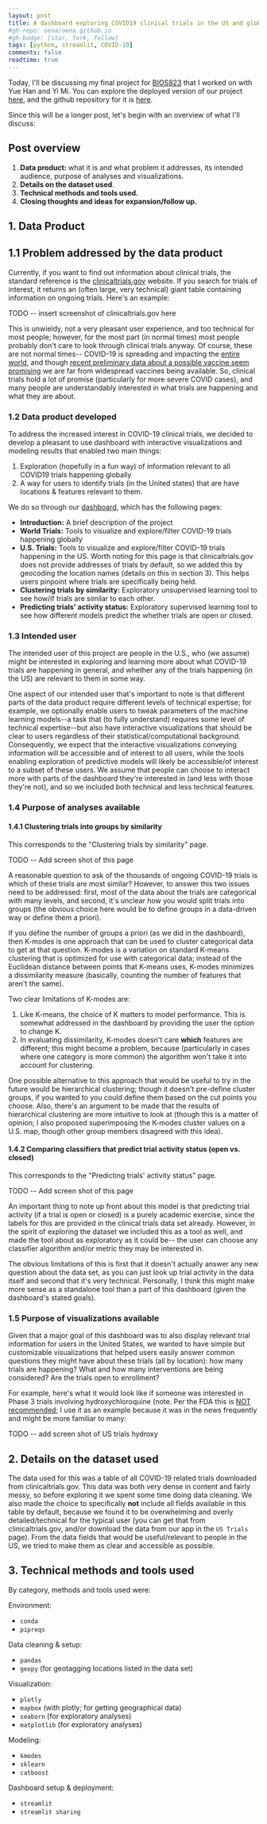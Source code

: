 ```yaml
---
layout: post
title: A dashboard exploring COVID19 clinical trials in the US and globally
#gh-repo: oena/oena.github.io
#gh-badge: [star, fork, follow]
tags: [python, streamlit, COVID-19]
comments: false
readtime: true
--- 
```


Today, I'll be discussing my final project for
[BIOS823](https://github.com/cliburn/bios-823-2020) that I worked on
with Yue Han and Yi Mi. You can explore the deployed version of our
project
[here](https://share.streamlit.io/oena/bios823_final_project/dashboard/app_main.py),
and the github repository for it is [here](https://github.com/oena/bios823_final_project). 

Since this will be a longer post, let's begin
with an overview of what I'll discuss:

## Post overview

1. **Data product:** what it is and what problem it addresses, its 
   intended audience, purpose of analyses and visualizations.
2. **Details on the dataset used**.
3. **Technical methods and tools used.** 
4. **Closing thoughts and ideas for expansion/follow up.** 

## 1. Data Product

## 1.1 Problem addressed by the data product 

Currently, if you want to find out information about clinical trials,
the standard reference is the
[clinicaltrials.gov](https://clinicaltrials.gov/) website. If you search
for trials of interest, it returns an (often large, very technical)
giant table containing information on ongoing trials. Here's an example:

TODO -- insert screenshot of clinicaltrials.gov here

This is unwieldy, not a very pleasant user experience, and too technical
for most people; however, for the most part (in normal times) most
people probably don't care to look through clinical trials anyway. Of
course, these are not normal times-- COVID-19 is spreading and impacting
the
[entire world](https://www.nytimes.com/interactive/2020/world/coronavirus-maps.html?pageType=LegacyCollection&collectionName=Maps+and+Trackers&label=Maps+and+Trackers&module=hub_Band&region=inline&template=storyline_band_recirc),
and though
[recent preliminary data about a possible vaccine seem promising](https://www.nytimes.com/interactive/2020/science/coronavirus-vaccine-tracker.html?name=styln-coronavirus&region=TOP_BANNER&block=storyline_menu_recirc&action=click&pgtype=Interactive&impression_id=945e7fb1-2acf-11eb-9188-0fdf41375a72&variant=1_Show)
we are far from widespread vaccines being available. So, clinical trials
hold a lot of promise (particularly for more severe COVID cases), and
many people are understandably interested in what trials are happening
and what they are about. 

### 1.2 Data product developed

To address the increased interest in COVID-19 clinical trials, we
decided to develop a pleasant to use dashboard with interactive visualizations and
modeling results that enabled two main things:

1. Exploration (hopefully in a fun way) of information relevant to all
   COVID19 trials happening globally
2. A way for users to identify trials (in the United states) that are
   have locations & features relevant to them.
   
We do so through our
[dashboard](https://share.streamlit.io/oena/bios823_final_project/dashboard/app_main.py),
which has the following pages:

- **Introduction:** A brief description of the project
- **World Trials:** Tools to visualize and explore/filter COVID-19
  trials happening globally
- **U.S. Trials:** Tools to visualize and explore/filter COVID-19 trials
  happening in the US. Worth noting for this page is that
  clinicaltrials.gov does not provide addresses of trials by default, so
  we added this by geocoding the location names (details on this in
  section 3). This helps users pinpoint where trials are specifically
  being held.
- **Clustering trials by similarity:** Exploratory unsupervised learning
  tool to see how/if trials are similar to each other.
- **Predicting trials' activity status:** Exploratory supervised
  learning tool to see how different models predict the whether trials 
  are open or closed.

### 1.3 Intended user 

The intended user of this project are people in the U.S., who (we
assume) might be interested in exploring and learning more about what
COVID-19 trials are happening in general, and whether any of the trials
happening (in the US) are relevant to them in some way.

One aspect of our intended user that's important to note is that
different parts of the data product require different levels of
technical expertise; for example, we optionally enable users to tweak
parameters of the machine learning models--a task that (to fully
understand) requires some level of technical expertise--but also have
interactive visualizations that should be clear to users regardless of
their statistical/computational background. Consequently, we expect that
the interactive visualizations conveying information will be accessible
and of interest to all users, while the tools enabling exploration of
predictive models will likely be accessible/of interest to a subset of
these users. We assume that people can choose to interact more with
parts of the dashboard they're interested in (and less with those
they're not), and so we included both technical and less technical features. 

### 1.4 Purpose of analyses available 

#### 1.4.1 Clustering trials into groups by similarity 

This corresponds to the "Clustering trials by similarity" page. 

TODO -- Add screen shot of this page 

A reasonable question to ask of the thousands of ongoing COVID-19 trials
is which of these trials are most similar? However, to answer this two
issues need to be addressed: first, most of the data about the trials
are categorical with many levels, and second, it's unclear how you would
split trials into groups (the obvious choice here would be to define
groups in a data-driven way or define them a priori). 

If you define the number of groups a priori (as we did in the
dashboard), then K-modes is one approach that can be used to cluster
categorical data to get at that question. K-modes is a variation on
standard K-means clustering that is optimized for use with categorical
data; instead of the Euclidean distance between points that K-means
uses, K-modes minimizes a dissimilarity measure (basically, counting the
number of features that aren't the same). 

Two clear limitations of K-modes are: 

1. Like K-means, the choice of K matters to model performance. This is
   somewhat addressed in the dashboard by providing the user the option
   to change K. 
2. In evaluating dissimilarity, K-modes doesn't care **which** features
   are different; this might become a problem, because (particularly in
   cases where one category is more common) the algorithm won't take it
   into account for clustering. 
   
One possible alternative to this approach that would be useful to try in
the future would be hierarchical clustering; though it doesn't
pre-define cluster groups, if you wanted to you could define them based
on the cut points you choose. Also, there's an argument to be made that
the results of hierarchical clustering are more intuitive to look at
(though this is a matter of opinion; I also proposed superimposing the
K-modes cluster values on a U.S. map, though other group members
disagreed with this idea).

#### 1.4.2 Comparing classifiers that predict trial activity status (open vs. closed) 

This corresponds to the "Predicting trials' activity status" page. 

TODO -- Add screen shot of this page

An important thing to note up front about this model is that predicting
trial activity (if a trial is open or closed) is a purely academic
exercise, since the labels for this are provided in the clinical trials
data set already. However, in the spirit of exploring the dataset we
included this as a tool as well, and made the tool about as exploratory
as it could be-- the user can choose any classifier algorithm and/or
metric they may be interested in.

The obvious limitations of this is first that it doesn't actually answer
any new question about the data set, as you can just look up trial
activity in the data itself and second that it's very technical.
Personally, I think this might make more sense as a standalone tool than a
part of this dashboard (given the dashboard's stated goals). 

### 1.5 Purpose of visualizations available 

Given that a major goal of this dashboard was to also display relevant
trial information for users in the United States, we wanted to have
simple but customizable visualizations that helped users easily answer
common questions they might have about these trials (all by location):
how many trials are happening? What and how many interventions are being
considered? Are the trials open to enrollment?

For example, here's what it would look like if someone was interested in
Phase 3 trials involving hydroxychloroquine (note. Per the FDA this is
[NOT recommended](https://www.fda.gov/drugs/drug-safety-and-availability/fda-cautions-against-use-hydroxychloroquine-or-chloroquine-covid-19-outside-hospital-setting-or);
I use it as an example because it was in the news frequently and might be more familiar to many:

TODO -- add screen shot of US trials hydroxy 

## 2. Details on the dataset used 

The data used for this was a table of all COVID-19 related trials
downloaded from clinicaltrials.gov. This data was both very dense in
content and fairly messy, so before exploring it we spent some time
doing data cleaning. We also made the choice to specifically **not**
include all fields available in this table by default, because we found
it to be overwhelming and overly detailed/technical for the typical user
(you can get that from clinicaltrials.gov, and/or download the data from
our app in the `US Trials` page). From the data fields that would be
useful/relevant to people in the US, we tried to make them as clear and
accessible as possible.

## 3. Technical methods and tools used 

By category, methods and tools used were: 

Environment: 

- `conda` 
- `pipreqs`

Data cleaning & setup:
 
- `pandas`
- `geopy` (for geotagging locations listed in the data set) 

Visualization:

- `plotly` 
- `mapbox` (with plotly; for getting geographical data)
- `seaborn` (for exploratory analyses) 
- `matplotlib` (for exploratory analyses)

Modeling:
 
- `kmodes`
- `sklearn`
- `catboost` 

Dashboard setup & deployment:
- `streamlit`
- `streamlit sharing` 



 
